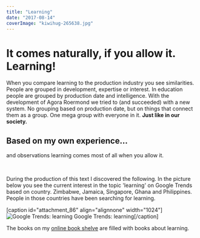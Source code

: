 ```yaml
---
title: "Learning"
date: "2017-08-14"
coverImage: "kiwihug-265638.jpg"
---
```


# It comes naturally, if you allow it. Learning!

When you compare learning to the production industry you see similarities. People are grouped in development, expertise or interest. In education people are grouped by production date and intelligence. With the development of Agora Roermond we tried to (and succeeded) with a new system. No grouping based on production date, but on things that connect them as a group. One mega group with everyone in it. **Just like in our society.**

## Based on my own experience...

and observations learning comes most of all when you allow it.

 

During the production of this text I discovered the following. In the picture below you see the current interest in the topic 'learning' on Google Trends based on country. Zimbabwe, Jamaica, Singapore, Ghana and Philippines. People in those countries have been searching for learning.

\[caption id="attachment\_86" align="alignnone" width="1024"\]![Google Trends: learning](images/learning_-_Explore_-_Google_Trends-1024x309.png) Google Trends: learning\[/caption\]

The books on my [online book shelve](http://ramonmoorlag.nl/books-shelve/) are filled with books about learning.

